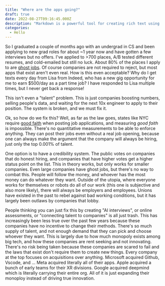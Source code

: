 ```yaml
---
title: "Where are the apps going?"
draft: true 
date: 2022-08-27T09:16:45.000Z
description: "Markdown is a powerful tool for creating rich text using a plain text editor. This cheatsheet is a quick reference for Markdown syntax."
categories:
  - Hello
---
```


So I graduated a couple of months ago with an undergrad in CS and been applying to new grad roles for about ~1 year now and have gotten a few interviews but no offers. I've applied to >700 places, A/B tested different resumes, and cold-emailed but still no luck. About 80% of the places I apply to are [ghost jobs](https://builtin.com/articles/ghost-jobs). Of course companies are not required to reject, but most apps that exist aren't even real. How is this even acceptable? Why do I get texts every day from Lisa from Indeed, who has a new gig opportunity for me to earn $500/day as a part time job? I have responded to Lisa multiple times, but I never get back a response!

This isn't even a "talent" problem. This is just companies boosting numbers, selling people's data, and waiting for the next 10x engineer to apply to their position. The system is broken, and we must fix it.

Ok, so how do we fix this? Well, as far as the law goes, states like NYC require [good faith]("https://abovethelaw.com/2024/05/should-governments-crack-down-on-fake-job-postings/") when posting job applications, and measuring *good faith* is impossible. There's no quantitative measurements to be able to enforce anything. They can post their jobs even without a real job opening, because one can always make the argument that the company will always be hiring, just only the top 0.001% of talent. 

One option is to have a credibility system. The public votes on companies that do honest hiring, and companies that have higher votes get a higher status point on the list. This in theory works, but only works for smaller companies. Even large companies have ghost jobs, but there's no way to combat this. People will follow the money, and whoever has the most money can do whatever they want. Outside of the utopia, where everyone works for themselves or robots do all of our work (this one is subjective and also more likely), there will always be employers and employees. Unions have existed in the past to rebel against bad working conditions, but it has largely been outlaws by companies that lobby. 




 People thinking you can just fix this by creating "AI interviews", or online assessments, or "connecting talent to companies" is all just trash. This has increasingly been less true over the past few years because these companies have no incentive to change their methods. There's so much supply of talent, and not enough demand that they can pick and choose whoever they want. This is largely due to how much monopoly exists among big tech, and how these companies are rent seeking and not innovating. There's no risk being taken because these companies are scared to fail and the laws that exist don't require them to create new things. Every company at the top focuses on acquisitions over anything. Microsoft acquired Github, Vscode, and ... Meta acquired literally all of their apps. Apple acquired a bunch of early teams for their XR divisions. Google acquired deepmind which is literally carrying their entire org. All of it is just expanding their monoploy instead of driving true innovation.
